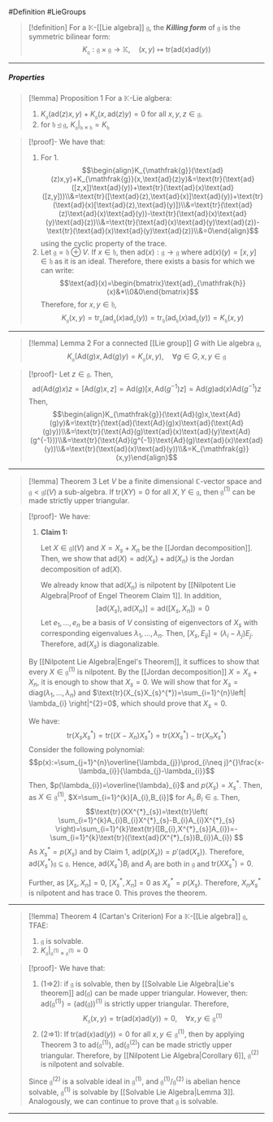 #Definition #LieGroups 

> [!definition]
> For a $\mathbb{K}$-[[Lie algebra]] $\mathfrak{g}$, the ***Killing form*** of $\mathfrak{g}$ is the symmetric bilinear form: $$K_{\mathfrak{g}}:\mathfrak{g\times g}\to \mathbb{K},\quad (x,y)\mapsto \text{tr}(\text{ad}(x)\text{ad}(y))$$
---
##### Properties
> [!lemma] Proposition 1
> For a $\mathbb{K}$-Lie algbera:
> 1. $K_{\mathfrak{g}}(\text{ad}(z)x,y)+K_{\mathfrak{g}}(x,\text{ad}(z)y)=0$ for all $x,y,z\in \mathfrak{g}$.
> 2. for $\mathfrak{h}\unlhd \mathfrak{g}$, $K_{\mathfrak{g}}|_{\mathfrak{h}\times \mathfrak{h}}=K_{\mathfrak{h}}$

> [!proof]-
> We have that: 
> 1. For 1. $$\begin{align}K_{\mathfrak{g}}(\text{ad}(z)x,y)+K_{\mathfrak{g}}(x,\text{ad}(z)y)&=\text{tr}(\text{ad}([z,x])\text{ad}(y))+\text{tr}(\text{ad}(x)\text{ad}([z,y]))\\&=\text{tr}([\text{ad}(z),\text{ad}(x)]\text{ad}(y))+\text{tr}(\text{ad}(x)[\text{ad}(z),\text{ad}(y)])\\&=\text{tr}(\text{ad}(z)\text{ad}(x)\text{ad}(y))-\text{tr}(\text{ad}(x)\text{ad}(y)\text{ad}(z))\\&=\text{tr}(\text{ad}(x)\text{ad}(y)\text{ad}(z))-\text{tr}(\text{ad}(x)\text{ad}(y)\text{ad}(z))\\&=0\end{align}$$using the cyclic property of the trace.
> 2. Let $\mathfrak{g}=\mathfrak{h}\oplus V$. If $x\in \mathfrak{h}$, then $\text{ad}(x):\mathfrak{g}\to \mathfrak{g}$ where $\text{ad}(x)(y)=[x,y]\in \mathfrak{h}$ as it is an ideal. Therefore, there exists a basis for which we can write: $$\text{ad}(x)=\begin{bmatrix}\text{ad}_{\mathfrak{h}}(x)&*\\0&0\end{bmatrix}$$Therefore, for $x,y\in \mathfrak{h}$, $$K_{\mathfrak{g}}(x,y)=\text{tr}_{\mathfrak{g}}(\text{ad}_{\mathfrak{g}}(x)\text{ad}_{\mathfrak{g}}(y))=\text{tr}_{\mathfrak{h}}(\text{ad}_{\mathfrak{h}}(x)\text{ad}_{\mathfrak{h}}(y))=K_{\mathfrak{h}}(x,y)$$
---
> [!lemma] Lemma 2
> For a connected [[Lie group]] $G$ with Lie algebra $\mathfrak{g}$, $$K_{\mathfrak{g}}(\text{Ad}(g)x,\text{Ad}(g)y)=K_{\mathfrak{g}}(x,y),\quad \forall g\in G, x,y\in \mathfrak{g}$$

> [!proof]-
> Let $z\in \mathfrak{g}$. Then, $$\text{ad}(\text{Ad}(g)x)z=[\text{Ad}(g)x,z]=\text{Ad}(g)[x,\text{Ad}(g^{-1})z]=\text{Ad}(g)\text{ad}(x)\text{Ad}(g^{-1})z$$Then, $$\begin{align}K_{\mathfrak{g}}(\text{Ad}(g)x,\text{Ad}(g)y)&=\text{tr}(\text{ad}(\text{Ad}(g)x)\text{ad}(\text{Ad}(g)y))\\&=\text{tr}(\text{Ad}(g)\text{ad}(x)\text{ad}(y)\text{Ad}(g^{-1}))\\&=\text{tr}(\text{Ad}(g^{-1})\text{Ad}(g)\text{ad}(x)\text{ad}(y))\\&=\text{tr}(\text{ad}(x)\text{ad}(y))\\&=K_{\mathfrak{g}}(x,y)\end{align}$$
---
> [!lemma] Theorem 3
> Let $V$ be a finite dimensional $\mathbb{C}$-vector space and $\mathfrak{g}<\mathfrak{gl}(V)$ a sub-algebra. If $\text{tr}(XY)=0$ for all $X,Y\in \mathfrak{g}$, then $\mathfrak{g}^{(1)}$ can be made strictly upper triangular.

> [!proof]-
> We have:
> 1. **Claim 1:** 
>    
>    Let $X\in \mathfrak{gl}(V)$ and $X=X_{s}+X_{n}$ be the [[Jordan decomposition]]. Then, we show that $\text{ad}(X)=\text{ad}(X_{s})+\text{ad}(X_{n})$ is the Jordan decomposition of $\text{ad}(X)$. 
>    
>    We already know that $\text{ad}(X_{n})$ is nilpotent by [[Nilpotent Lie Algebra|Proof of Engel Theorem Claim 1]]. In addition, $$[\text{ad}(X_{s}),\text{ad}(X_{n})]=\text{ad}([X_{s},X_{n}])=0$$Let $e_{1},\dots,e_{n}$ be a basis of $V$ consisting of eigenvectors of $X_{s}$ with corresponding eigenvalues $\lambda_{1},\dots,\lambda_{n}$. Then, $[X_{s},E_{ij}]=(\lambda_{i}-\lambda_{j})E_{j}$. Therefore, $\text{ad}(X_{s})$ is diagonalizable.
>    
>   
>   By [[Nilpotent Lie Algebra|Engel's Theorem]], it suffices to show that every $X\in\mathfrak{g}^{(1)}$ is nilpotent. By the [[Jordan decomposition]] $X=X_{s}+X_{n}$, it is enough to show that $X_{s}=0$. We will show that for $X_{s}=\text{diag}(\lambda_{1},\dots,\lambda_{n})$ and $\text{tr}(X_{s}X_{s}^{*})=\sum_{i=1}^{n}\left| \lambda_{i} \right|^{2}=0$, which should prove that $X_{s}=0$. 
>   
>   We have: $$\text{tr}(X_{s}X_{s}^{*})=\text{tr}((X-X_{n})X_{s}^{*})=\text{tr}(XX^{*}_{s})-\text{tr}(X_{n}X^{*}_{s})$$Consider the following polynomial: $$p(x):=\sum_{j=1}^{n}\overline{\lambda_{j}}\prod_{i\neq j}^{}\frac{x-\lambda_{i}}{\lambda_{j}-\lambda_{i}}$$Then, $p(\lambda_{i})=\overline{\lambda}_{i}$ and $p(X_{s})=X_{s}^{*}$. Then, as $X\in \mathfrak{g}^{(1)}$, $X=\sum_{i=1}^{k}[A_{i},B_{i}]$ for $A_{i},B_{i}\in \mathfrak{g}$. Then, $$\text{tr}(XX^{*}_{s})=\text{tr}\left( \sum_{i=1}^{k}A_{i}B_{i}X^{*}_{s}-B_{i}A_{i}X^{*}_{s} \right)=\sum_{i=1}^{k}\text{tr}([B_{i},X^{*}_{s}]A_{i})=-\sum_{i=1}^{k}\text{tr}((\text{ad}(X^{*}_{s})B_{i})A_{i}) $$As $X_{s}^{*}=p(X_{s})$ and by Claim 1, $\text{ad}(p(X_{s}))=p'(\text{ad}(X_{s}))$. Therefore, $\text{ad}(X_{s}^{*})\mathfrak{g}\subseteq \mathfrak{g}$. Hence, $\text{ad}(X^{*}_{s})B_{i}$ and $A_{i}$ are both in $\mathfrak{g}$ and $\text{tr}(XX^{*}_{s})=0$.
>   
>   Further, as $[X_{s},X_{n}]=0$, $[X_{s}^{*},X_{n}]=0$ as $X^{*}_{s}=p(X_{s})$. Therefore, $X_{n}X^{*}_{s}$ is nilpotent and has trace 0. This proves the theorem.
---
> [!lemma] Theorem 4 (Cartan's Criterion)
> For a $\mathbb{K}$-[[Lie algebra]] $\mathfrak{g}$, TFAE:
> 1. $\mathfrak{g}$ is solvable.
> 2. $K_{\mathfrak{g}}|_{\mathfrak{g}^{(1)}\times \mathfrak{g}^{(1)}}=0$

> [!proof]-
> We have that:
> 1. (1=>2): if $\mathfrak{g}$ is solvable, then by [[Solvable Lie Algebra|Lie's theorem]] $\text{ad}(\mathfrak{g})$ can be made upper triangular. However, then: $\text{ad}(\mathfrak{g}^{(1)})=(\text{ad}(\mathfrak{g}))^{(1)}$ is strictly upper triangular. Therefore, $$K_{\mathfrak{g}}(x,y)=\text{tr}(\text{ad}(x)\text{ad}(y))=0,\quad \forall x,y\in \mathfrak{g}^{(1)}$$
> 2. (2=>1): If $\text{tr}(\text{ad}(x)\text{ad}(y))=0$ for all $x,y\in \mathfrak{g}^{(1)}$, then by applying Theorem 3 to $\text{ad}(\mathfrak{g}^{(1)})$, $\text{ad}(\mathfrak{g}^{(2)})$ can be made strictly upper triangular. Therefore, by [[Nilpotent Lie Algebra|Corollary 6]], $\mathfrak{g}^{(2)}$ is nilpotent and solvable.
> 	
> 	Since $\mathfrak{g}^{(2)}$ is a solvable ideal in $\mathfrak{g}^{(1)}$, and $\mathfrak{g}^{(1)} / \mathfrak{g}^{(2)}$ is abelian hence solvable, $\mathfrak{g}^{(1)}$ is solvable by [[Solvable Lie Algebra|Lemma 3]]. Analogously, we can continue to prove that $\mathfrak{g}$ is solvable.
---

